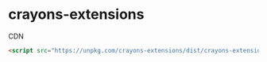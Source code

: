 # crayons-extensions

CDN

```html
<script src="https://unpkg.com/crayons-extensions/dist/crayons-extensions.min.js"></script>
```
